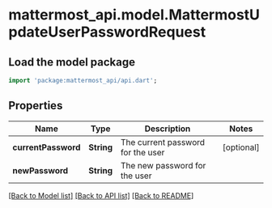 # mattermost_api.model.MattermostUpdateUserPasswordRequest

## Load the model package
```dart
import 'package:mattermost_api/api.dart';
```

## Properties
Name | Type | Description | Notes
------------ | ------------- | ------------- | -------------
**currentPassword** | **String** | The current password for the user | [optional] 
**newPassword** | **String** | The new password for the user | 

[[Back to Model list]](../README.md#documentation-for-models) [[Back to API list]](../README.md#documentation-for-api-endpoints) [[Back to README]](../README.md)



